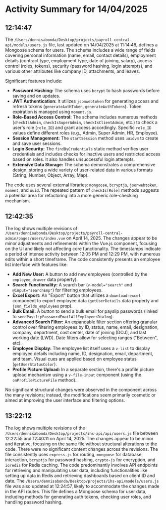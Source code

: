 # Activity Summary for 14/04/2025

## 12:14:47
The `/Users/dennisabonda/Desktop/projects/payroll-central-api/models/users.js` file, last updated on 14/04/2025 at 11:14:48, defines a Mongoose schema for users.  The schema includes a wide range of fields covering personal information (name, email, contact details), employment details (contract type, employment type, date of joining, salary),  access control (roles, tokens), security (password hashing, login attempts), and various other attributes like company ID, attachments, and  leaves.

Significant features include:

* **Password Hashing:**  The schema uses `bcrypt` to hash passwords before saving and on updates.
* **JWT Authentication:** It utilizes `jsonwebtoken` for generating access and refresh tokens (`generateAuthToken`, `generateAuthTokens`).  Token expiration is managed using `moment.js`.
* **Role-Based Access Control:** The schema includes numerous methods (`checkIsAdmin`, `checkIsSuperAdmin`, `checkIsClientAdmin`, etc.) to check a user's role (`role_ID`) and grant access accordingly.  Specific `role_ID` values define different roles (e.g., Admin, Super Admin, HR, Employee).
* **Session Management:** The `startSession` method uses `uuidv4` to create and save user sessions.
* **Login Security:**  The `findByCredentials` static method verifies user credentials and includes checks for inactive users and restricted access based on roles.  It also handles unsuccessful login attempts.
* **Extensive Data Storage:** The schema demonstrates a comprehensive design, storing a wide variety of user-related data in various formats (String, Number, Object, Array, Map).

The code uses several external libraries: `mongoose`, `bcryptjs`, `jsonwebtoken`, `moment`, and `uuid`.  The repeated pattern of `checkIs[Role]` methods suggests a potential area for refactoring into a more generic role-checking mechanism.


## 12:42:35
The log shows multiple revisions of `/Users/dennisabonda/Desktop/projects/payroll-central-admin/pages/users/index.vue` on April 14, 2025.  The changes appear to be minor adjustments and refinements within the Vue.js component, focusing on the UI and likely not affecting core functionality.  The timestamps indicate a period of intense activity between 12:05 PM and 12:29 PM, with numerous edits within a short timeframe.  The code consistently presents an employee list interface with features like:

* **Add New User:** A button to add new employees (controlled by the `employee_drawer` data property).
* **Search Functionality:** A search bar (`v-model="search"` and `@input="searchEmp"`) for filtering employees.
* **Excel Export:** An "Export" button that utilizes a `download-excel` component to export employee data (`getUserDetails` data property and `json_fields_employees` prop).
* **Bulk Email:** A button to send a bulk email for payslip passwords (linked to `sendPayslipPasswordEmailAllEmployeesDialog`).
* **Advanced Search Filter:**  An expandable filter section offering granular control over filtering employees by ID, status, name, email, designation, company, department, cost center, date of joining (DOJ), and last working date (LWD).  Date filters allow for selecting ranges ("Between", etc).
* **Employee Display:**  The employee list itself uses a `v-list` to display employee details including name, ID, designation, email, department, and team.  Visual cues are applied based on employee status (`getUserStatusColor`).
* **Profile Picture Upload:** In a separate section, there's a profile picture upload mechanism using a `v-file-input` component (using the `onProfilePictureFile` method).

No significant structural changes were observed in the component across the many revisions; instead, the modifications seem primarily cosmetic or aimed at improving the user interface and filtering options.


## 13:22:12
The log shows multiple revisions of the `/Users/dennisabonda/Desktop/projects/ihs-api/api/users.js` file between 12:22:55 and 12:40:11 on April 14, 2025.  The changes appear to be minor and iterative, focusing on the same file without structural alterations to the code. There were no significant content changes across the revisions.  The file consistently uses `express.js` for routing,  `mongoose` for database interaction, `bcryptjs` for password hashing, `crypto-js` for encryption, and `ioredis` for Redis caching.  The code predominantly involves API endpoints for retrieving and manipulating user data, including functionalities like setting up data in Redis and retrieving dashboards based on client ID and date. The `/Users/dennisabonda/Desktop/projects/ihs-api/models/users.js` file was also updated at 12:24:57, likely to accommodate the changes made in the API routes.  This file defines a Mongoose schema for user data, including methods for generating auth tokens, checking user roles, and handling password hashing.
